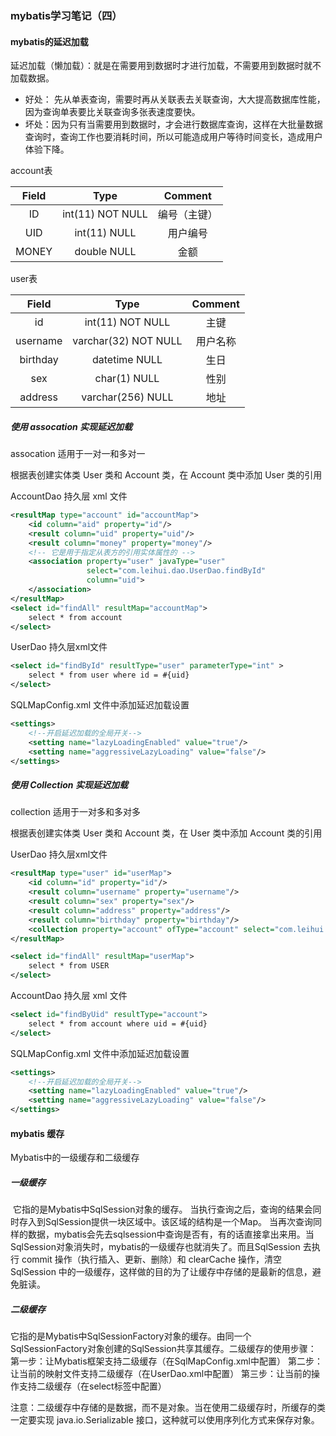 ### mybatis学习笔记（四）

#### mybatis的延迟加载

延迟加载（懒加载）：就是在需要用到数据时才进行加载，不需要用到数据时就不加载数据。

- 好处： 先从单表查询，需要时再从关联表去关联查询，大大提高数据库性能，因为查询单表要比关联查询多张表速度要快。
- 坏处：因为只有当需要用到数据时，才会进行数据库查询，这样在大批量数据查询时，查询工作也要消耗时间，所以可能造成用户等待时间变长，造成用户体验下降。 

account表

| Field |       Type       |   Comment    |
| :---: | :--------------: | :----------: |
|  ID   | int(11) NOT NULL | 编号（主键） |
|  UID  |   int(11) NULL   |   用户编号   |
| MONEY |   double NULL    |     金额     |

user表

|  Field   |         Type         | Comment  |
| :------: | :------------------: | :------: |
|    id    |   int(11) NOT NULL   |   主键   |
| username | varchar(32) NOT NULL | 用户名称 |
| birthday |    datetime NULL     |   生日   |
|   sex    |     char(1) NULL     |   性别   |
| address  |  varchar(256) NULL   |   地址   |

##### 使用 assocation 实现延迟加载 

assocation 适用于一对一和多对一

根据表创建实体类 User 类和 Account 类，在 Account 类中添加 User 类的引用

AccountDao 持久层 xml 文件

```xml
<resultMap type="account" id="accountMap">
    <id column="aid" property="id"/>
    <result column="uid" property="uid"/>
    <result column="money" property="money"/>
    <!-- 它是用于指定从表方的引用实体属性的 -->
    <association property="user" javaType="user"
                 select="com.leihui.dao.UserDao.findById"
                 column="uid">
    </association>
</resultMap>
<select id="findAll" resultMap="accountMap">
    select * from account
</select>

```

UserDao 持久层xml文件

```xml
<select id="findById" resultType="user" parameterType="int" >
    select * from user where id = #{uid}
</select>
```

SQLMapConfig.xml 文件中添加延迟加载设置

```xml
<settings>
    <!--开启延迟加载的全局开关-->
    <setting name="lazyLoadingEnabled" value="true"/>
    <setting name="aggressiveLazyLoading" value="false"/>
</settings>
```

##### 使用 Collection 实现延迟加载 

collection 适用于一对多和多对多

根据表创建实体类 User 类和 Account 类，在 User 类中添加 Account 类的引用

UserDao 持久层xml文件

```xml
<resultMap type="user" id="userMap">
    <id column="id" property="id"/>
    <result column="username" property="username"/>
    <result column="sex" property="sex"/>
    <result column="address" property="address"/>
    <result column="birthday" property="birthday"/>
    <collection property="account" ofType="account" select="com.leihui.dao.AccountDao.findByUid" column="id"/>
</resultMap>

<select id="findAll" resultMap="userMap">
    select * from USER
</select>
```

AccountDao 持久层 xml 文件

```xml
<select id="findByUid" resultType="account">
    select * from account where uid = #{uid}
</select>
```

SQLMapConfig.xml 文件中添加延迟加载设置

```xml
<settings>
    <!--开启延迟加载的全局开关-->
    <setting name="lazyLoadingEnabled" value="true"/>
    <setting name="aggressiveLazyLoading" value="false"/>
</settings>
```

#### mybatis 缓存

Mybatis中的一级缓存和二级缓存

##### 一级缓存

​			它指的是Mybatis中SqlSession对象的缓存。
​			当执行查询之后，查询的结果会同时存入到SqlSession提供一块区域中。该区域的结构是一个Map。			当再次查询同样的数据，mybatis会先去sqlsession中查询是否有，有的话直接拿出来用。
​			当SqlSession对象消失时，mybatis的一级缓存也就消失了。而且SqlSession 去执行 commit 操作（执行插入、更新、删除）和 clearCache 操作，清空 SqlSession 中的一级缓存，这样做的目的为了让缓存中存储的是最新的信息，避免脏读。 

##### 二级缓存

​			它指的是Mybatis中SqlSessionFactory对象的缓存。由同一个SqlSessionFactory对象创建的SqlSession共享其缓存。
​			二级缓存的使用步骤：
​					第一步：让Mybatis框架支持二级缓存（在SqlMapConfig.xml中配置）
​					第二步：让当前的映射文件支持二级缓存（在UserDao.xml中配置）
​					第三步：让当前的操作支持二级缓存（在select标签中配置）

​		注意：二级缓存中存储的是数据，而不是对象。当在使用二级缓存时，所缓存的类一定要实现 java.io.Serializable 接口，这种就可以使用序列化方式来保存对象。



